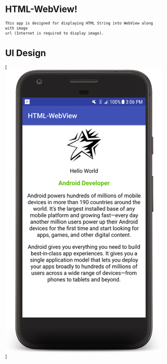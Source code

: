 
# HTML-WebView!
    This app is designed for displaying HTML String into WebView along with image
    url (Internet is required to display image).

# UI Design
[![N|Solid](https://github.com/AndroidCodility/HTML-WebView/blob/master/device-2018-01-05-150741.png?raw=true)]


